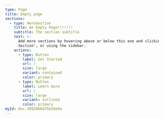 ```yaml
---
type: Page
title: Empty page
sections:
  - type: HeroSection
    title: An Empty Page!!!!!!!
    subtitle: The section subtitle
    text: >-
      Add more sections by hovering above or below this one and clicking '+ Add
      Section', or using the sidebar.
    actions:
      - type: Button
        label: Get Started
        url: /
        size: large
        variant: contained
        color: primary
      - type: Button
        label: Learn more
        url: /
        size: large
        variant: outlined
        color: primary
myId: doc.3092066d75b34e9e
---
```

